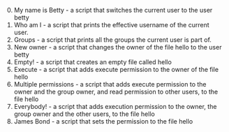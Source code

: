 0. My name is Betty -  a script that switches the current user to the user betty
1. Who am I - a script that prints the effective username of the current user.
2. Groups - a script that prints all the groups the current user is part of.
3. New owner - a script that changes the owner of the file hello to the user betty
4. Empty! - a script that creates an empty file called hello
5. Execute - a script that adds execute permission to the owner of the file hello
6. Multiple permissions - a script that adds execute permission to the owner and the group owner, and read permission to other users, to the file hello
7. Everybody! - a script that adds execution permission to the owner, the group owner and the other users, to the file hello
8. James Bond - a script that sets the permission to the file hello
